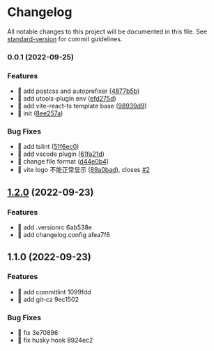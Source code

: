 # Changelog

All notable changes to this project will be documented in this file. See [standard-version](https://github.com/conventional-changelog/standard-version) for commit guidelines.

### 0.0.1 (2022-09-25)


### Features

* 🎸 add postcss and autoprefixer ([4877b5b](https://github.com/lgf-136/web-project-template/commit/4877b5b49b6ed892cea3784e6bd7c1afecbf4112))
* 🎸 add utools-plugin env ([efd275d](https://github.com/lgf-136/web-project-template/commit/efd275dafc7a8b124dac026748d58d581fee504e))
* 🎸 add vite-react-ts template base ([98939d9](https://github.com/lgf-136/web-project-template/commit/98939d945e60a47ba609967707e04b865a66241d))
* 🎸 init ([8ee257a](https://github.com/lgf-136/web-project-template/commit/8ee257a926a202e165ba34f31c8622d8ffcd26db))


### Bug Fixes

* 🐛 add tslint ([51f6ec0](https://github.com/lgf-136/web-project-template/commit/51f6ec0dcd2ea52b360fa3fe816e42bd0ebde123))
* 🐛 add vscode plugin ([61fa21d](https://github.com/lgf-136/web-project-template/commit/61fa21d505342b62a68843ac7dde5e3516d58f0e))
* 🐛 change file format ([d44e0b4](https://github.com/lgf-136/web-project-template/commit/d44e0b417246c568c13cb167c4965d3a8cb36a17))
* 🐛 vite logo 不能正常显示 ([89a0bad](https://github.com/lgf-136/web-project-template/commit/89a0bad99d3f5d4655bd7a4516049d183048e9f2)), closes [#2](https://github.com/lgf-136/web-project-template/issues/2)

## [1.2.0](///compare/v1.1.0...v1.2.0) (2022-09-23)


### Features

* 🎸 add .versionrc 6ab538e
* 🎸 add changelog.config afea7f6

## 1.1.0 (2022-09-23)


### Features

* 🎸 add commitlint 1099fdd
* 🎸 add git-cz 9ec1502


### Bug Fixes

* 🐛 fix 3e70896
* 🐛 fix husky hook 8924ec2
